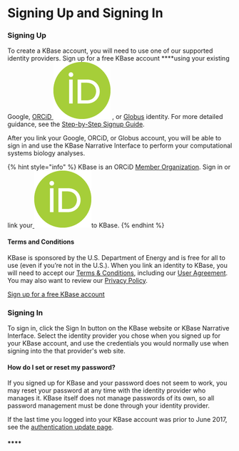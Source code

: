 # Signing Up and Signing In

### **Signing Up**

To create a KBase account, you will need to use one of our supported identity providers. Sign up for a free KBase account ****using your existing Google, [ORCiD ![](../../.gitbook/assets/orcidid_icon128x128.png)](https://orcid.org/) , or [Globus](https://www.globusid.org/login) identity. For more detailed guidance, see the [Step-by-Step Signup Guide](step-by-step-signup-guide.md).

After you link your Google, ORCiD, or Globus account, you will be able to sign in and use the KBase Narrative Interface to perform your computational systems biology analyses.

{% hint style="info" %}
KBase is an ORCiD [Member Organization](https://orcid.org/members/0016f00002ZLyhNAAT-kbase). Sign in or link your[ ![](../../.gitbook/assets/orcidid_icon128x128.png)](https://orcid.org/)to KBase. 
{% endhint %}

#### **Terms and Conditions**

KBase is sponsored by the U.S. Department of Energy and is free for all to use \(even if you’re not in the U.S.\). When you link an identity to KBase, you will need to accept our [Terms & Conditions](https://kbase.us/terms-and-conditions/), including our [User Agreement](http://kbase.us/user-agreement). You may also want to review our [Privacy Policy](http://kbase.us/privacy-policy).

[Sign up for a free KBase account](https://narrative.kbase.us/#signup)

### **Signing In**

To sign in, click the Sign In button on the KBase website or KBase Narrative Interface. Select the identity provider you chose when you signed up for your KBase account, and use the credentials you would normally use when signing into the that provider's web site.

#### How do I set or reset my password?

If you signed up for KBase and your password does not seem to work, you may reset your password at any time with the identity provider who manages it. KBase itself does not manage passwords of its own, so all password management must be done through your identity provider.

If the last time you logged into your KBase account was prior to June 2017, see the [authentication update page](https://kbase.us/auth-update-2017).

#### \*\*\*\*

